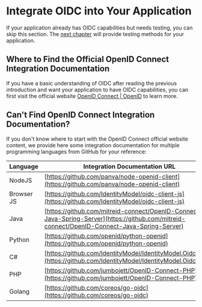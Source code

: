 # Integrate OIDC into Your Application

<LastUpdated/>

If your application already has OIDC capabilities but needs testing, you can skip this section. The [next chapter](/apn/test-oidc/) will provide testing methods for your application.

## Where to Find the Official OpenID Connect Integration Documentation

If you have a basic understanding of OIDC after reading the previous introduction and want your application to have OIDC capabilities, you can first visit the official website [OpenID Connect | OpenID](https://openid.net/connect/) to learn more.

## Can't Find OpenID Connect Integration Documentation?

If you don't know where to start with the OpenID Connect official website content, we provide here some integration documentation for multiple programming languages from GitHub for your reference:

| Language   | Integration Documentation URL                                                                                                                |
| ---------- | -------------------------------------------------------------------------------------------------------------------------------------------- |
| NodeJS     | [https://github.com/panva/node-openid-client](https://github.com/panva/node-openid-client)                                                   |
| Browser JS | [https://github.com/IdentityModel/oidc-client-js](https://github.com/IdentityModel/oidc-client-js)                                           |
| Java       | [https://github.com/mitreid-connect/OpenID-Connect-Java-Spring-Server](https://github.com/mitreid-connect/OpenID-Connect-Java-Spring-Server) |
| Python     | [https://github.com/openid/python-openid](https://github.com/openid/python-openid)                                                           |
| C#         | [https://github.com/IdentityModel/IdentityModel.OidcClient](https://github.com/IdentityModel/IdentityModel.OidcClient)                       |
| PHP        | [https://github.com/jumbojett/OpenID-Connect-PHP](https://github.com/jumbojett/OpenID-Connect-PHP)                                           |
| Golang     | [https://github.com/coreos/go-oidc](https://github.com/coreos/go-oidc)                                                                       |
